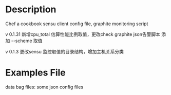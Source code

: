 Description
===========
Chef a cookbook sensu client config file, graphite monitoring script

v 0.1.31 新增cpu_total 估算性能比例取值，更改check graphite json告警脚本 添加 --scheme 取值

v 0.1.3 更改sensu 监控取值的目录结构，增加主机关系分类


Examples File
============
data bag files: some json config files

